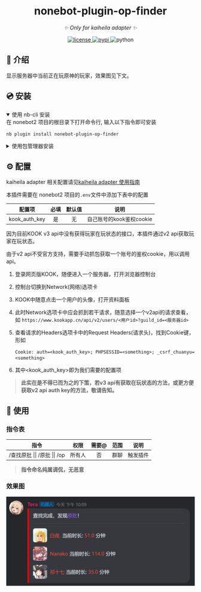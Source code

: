 
<div align="center">

# nonebot-plugin-op-finder

_✨ Only for kaiheila adapter ✨_

<a href="./LICENSE">
    <img src="https://img.shields.io/github/license/ninthseason/nonebot-plugin-op-finder.svg" alt="license">
</a>
<a href="https://pypi.python.org/pypi/nonebot-plugin-op-finder">
    <img src="https://img.shields.io/pypi/v/nonebot-plugin-op-finder.svg" alt="pypi">
</a>
<img src="https://img.shields.io/badge/python-3.8+-blue.svg" alt="python">

</div>

## 📖 介绍

显示服务器中当前正在玩原神的玩家，效果图见下文。

## 💿 安装

<details open>
<summary>使用 nb-cli 安装</summary>
在 nonebot2 项目的根目录下打开命令行, 输入以下指令即可安装

    nb plugin install nonebot-plugin-op-finder

</details>

<details>
<summary>使用包管理器安装</summary>
在 nonebot2 项目的插件目录下, 打开命令行, 根据你使用的包管理器, 输入相应的安装命令

<details>
<summary>pip</summary>

    pip install nonebot-plugin-op-finder
</details>
<details>
<summary>pdm</summary>

    pdm add nonebot-plugin-op-finder
</details>
<details>
<summary>poetry</summary>

    poetry add nonebot-plugin-op-finder
</details>
<details>
<summary>conda</summary>

    conda install nonebot-plugin-op-finder
</details>

打开 nonebot2 项目根目录下的 `pyproject.toml` 文件, 在 `[tool.nonebot]` 部分追加写入

    plugins = ["nonebot_plugin_op_finder"]

</details>

## ⚙️ 配置

kaiheila adapter 相关配置请见[kaiheila adapter 使用指南](https://github.com/Tian-que/nonebot-adapter-kaiheila/blob/master/MANUAL.md)

本插件需要在 nonebot2 项目的`.env`文件中添加下表中的配置

| 配置项 | 必填 | 默认值 | 说明 |
|:-----:|:----:|:----:|:----:|
| kook_auth_key | 是 | 无 | 自己账号的kook鉴权cookie |

因为目前KOOK v3 api中没有获得玩家在玩状态的接口，本插件通过v2 api获取玩家在玩状态。

由于v2 api不受官方支持，需要手动抓包获取一个账号的鉴权cookie，用以调用api。

1. 登录网页版KOOK，随便进入一个服务器，打开浏览器控制台
2. 控制台切换到Network(网络)选项卡
3. KOOK中随意点击一个用户的头像，打开资料面板
4. 此时Network选项卡中应会抓到若干请求，随意选择一个v2api的请求查看，如 `https://www.kookapp.cn/api/v2/users/<用户id>?guild_id=<服务器id>`
5. 查看请求的Headers选项卡中的Request Headers(请求头)，找到Cookie键，形如
   
   ```
   Cookie: auth=<kook_auth_key>; PHPSESSID=<something>; _csrf_chuanyu=<something>
   ```

6. 其中<kook_auth_key>即为我们需要的配置项

> **此实在是不得已而为之的下策，若v3 api有获取在玩状态的方法，或更方便获取v2 api auth key的方法，敬请告知。**

## 🎉 使用
### 指令表
| 指令 | 权限 | 需要@ | 范围 | 说明 |
|:-----:|:----:|:----:|:----:|:----:|
| /查找原批 \|\| /原批 \|\| /op | 所有人 | 否 | 群聊 | 触发插件 |

> **指令命名纯属调侃，无恶意**

### 效果图
![](./rendering.png)
